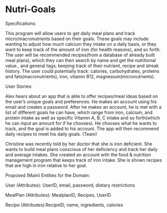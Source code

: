 # Nutri-Goals
Specifications:

This program will allow users to get daily meal plans and track micro/macronutrients based on their goals. These goals may include wanting to adjust how much calcium they intake on a daily basis, or they want to keep track of the amount of iron (for health reasons), and so forth. The user will be recommended recipes(from a database of already built meal plans), which they can then search by name and get the nutritional value., and general tags; keeping track of their nutrient, recipe and streak history.
The user could potentially track: calories, carbohydrates, proteins and fats(macronutrients), iron, vitamin B12, magnesium(micronutrients).

User Stories:

Alex hears about an app that is able to offer recipes/meal ideas based on the user’s unique goals and preferences. He makes an account using his email and creates a password. After he makes an account, he is met with a list of different goals he can have, which range from iron, calcium, and protein intake as well as specific Vitamin A, B, C intake and so forth(which he can input an amount for if he chooses). He chooses what he wants to track, and the goal is added to his account. The app will then recommend daily recipes to meet his daily goals. (Team)

Christine was recently told by her doctor that she is iron deficient. She wants to build meal plans conscious of her deficiency and track her daily and average intakes. She created an account with the food & nutrition management program that keeps track of iron intake. She is shown recipes that are high in iron relative to her goal.

Proposed (Main) Entities for the Domain:

User
(Attributes): UserID, email, password, dietary restrictions

MealPlan
(Attributes): MealplanID, Recipes, UserID

Recipe
(Attributes):RecipeID, name, ingredients, calories
